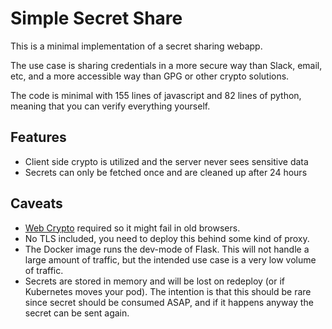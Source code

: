 Simple Secret Share
===================

This is a minimal implementation of a secret sharing webapp. 

The use case is sharing credentials in a more secure way than Slack, email, etc, 
and a more accessible way than GPG or other crypto solutions.

The code is minimal with 155 lines of javascript and 82 lines of python,
meaning that you can verify everything yourself.

Features
--------

* Client side crypto is utilized and the server never sees sensitive data
* Secrets can only be fetched once and are cleaned up after 24 hours

Caveats
-------

* [Web Crypto](https://developer.mozilla.org/en-US/docs/Web/API/Window/crypto) required so it might fail in old browsers.
* No TLS included, you need to deploy this behind some kind of proxy.
* The Docker image runs the dev-mode of Flask. This will not handle a large amount of traffic, but the intended use case is a very low volume of traffic.
* Secrets are stored in memory and will be lost on redeploy (or if Kubernetes moves your pod).
The intention is that this should be rare since secret should be consumed ASAP, and if it happens anyway the secret can be sent again.
